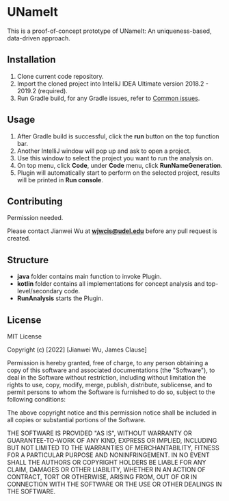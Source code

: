 # UNameIt

This is a proof-of-concept prototype of UNameIt: An uniqueness-based, data-driven approach.

## Installation

1. Clone current code repository.
2. Import the cloned project into IntelliJ IDEA Ultimate version 2018.2 - 2019.2 (required).
3. Run Gradle build, for any Gradle issues, refer to [Common issues](https://stackoverflow.com/questions/tagged/gradle).

## Usage

1. After Gradle build is successful, click the <b>run</b> button on the top function bar.
2. Another IntelliJ window will pop up and ask to open a project.
3. Use this window to select the project you want to run the analysis on.
4. On top menu, click <b>Code</b>, under <b>Code</b> menu, click <b>RunNameGeneration</b>.
5. Plugin will automatically start to perform on the selected project, results will be printed in <b>Run console</b>.

## Contributing

Permission needed.

Please contact Jianwei Wu at <b>wjwcis@udel.edu</b> before any pull request is created.

## Structure

- <b>java</b> folder contains main function to invoke Plugin.
- <b>kotlin</b> folder contains all implementations for concept analysis and top-level/secondary code.
- <b>RunAnalysis</b> starts the Plugin.

## License
MIT License

Copyright (c) [2022] [Jianwei Wu, James Clause]

Permission is hereby granted, free of charge, to any person obtaining a copy
of this software and associated documentations (the "Software"), to deal
in the Software without restriction, including without limitation the rights
to use, copy, modify, merge, publish, distribute, sublicense, and to permit persons to whom the Software is
furnished to do so, subject to the following conditions:

The above copyright notice and this permission notice shall be included in all
copies or substantial portions of the Software.

THE SOFTWARE IS PROVIDED "AS IS", WITHOUT WARRANTY OR GUARANTEE-TO-WORK OF ANY KIND, EXPRESS OR
IMPLIED, INCLUDING BUT NOT LIMITED TO THE WARRANTIES OF MERCHANTABILITY,
FITNESS FOR A PARTICULAR PURPOSE AND NONINFRINGEMENT. IN NO EVENT SHALL THE
AUTHORS OR COPYRIGHT HOLDERS BE LIABLE FOR ANY CLAIM, DAMAGES OR OTHER
LIABILITY, WHETHER IN AN ACTION OF CONTRACT, TORT OR OTHERWISE, ARISING FROM,
OUT OF OR IN CONNECTION WITH THE SOFTWARE OR THE USE OR OTHER DEALINGS IN THE
SOFTWARE.